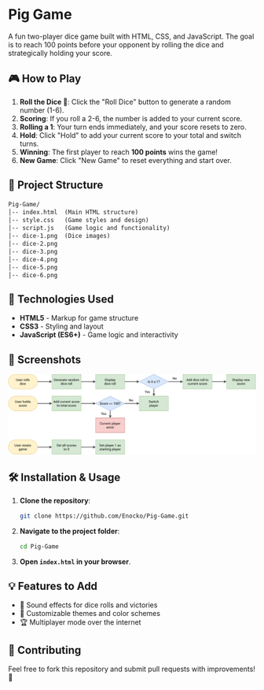# Pig Game

A fun two-player dice game built with HTML, CSS, and JavaScript. The goal is to reach 100 points before your opponent by rolling the dice and strategically holding your score.

## 🎮 How to Play
1. **Roll the Dice 🎲**: Click the "Roll Dice" button to generate a random number (1-6).
2. **Scoring**: If you roll a 2-6, the number is added to your current score.
3. **Rolling a 1**: Your turn ends immediately, and your score resets to zero.
4. **Hold**: Click "Hold" to add your current score to your total and switch turns.
5. **Winning**: The first player to reach **100 points** wins the game!
6. **New Game**: Click "New Game" to reset everything and start over.

## 📂 Project Structure
```
Pig-Game/
│-- index.html  (Main HTML structure)
│-- style.css   (Game styles and design)
│-- script.js   (Game logic and functionality)
│-- dice-1.png  (Dice images)
│-- dice-2.png
│-- dice-3.png
│-- dice-4.png
│-- dice-5.png
│-- dice-6.png
```

## 🚀 Technologies Used
- **HTML5** - Markup for game structure
- **CSS3** - Styling and layout
- **JavaScript (ES6+)** - Game logic and interactivity

## 📸 Screenshots
![Pig Game](pig-game-flowchart.png)

## 🛠️ Installation & Usage
1. **Clone the repository**:
   ```sh
   git clone https://github.com/Enocko/Pig-Game.git
   ```
2. **Navigate to the project folder**:
   ```sh
   cd Pig-Game
   ```
3. **Open `index.html` in your browser**.

## 💡 Features to Add
- 🎵 Sound effects for dice rolls and victories
- 🎨 Customizable themes and color schemes
- 🏆 Multiplayer mode over the internet

## 🤝 Contributing
Feel free to fork this repository and submit pull requests with improvements! 🎉



